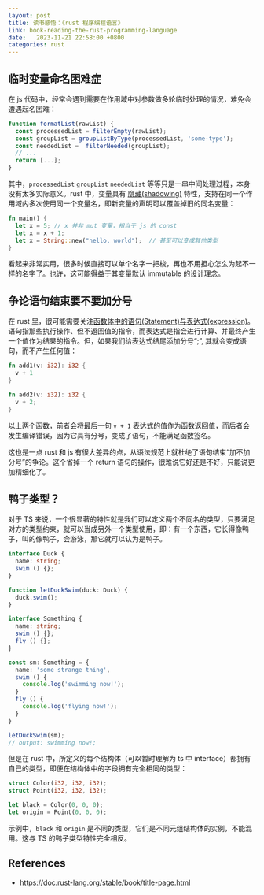```yaml
---
layout: post
title: 读书感悟：《rust 程序编程语言》
link: book-reading-the-rust-programming-language
date:   2023-11-21 22:58:00 +0800
categories: rust
---
```


## 临时变量命名困难症

在 js 代码中，经常会遇到需要在作用域中对参数做多轮临时处理的情况，难免会遭遇起名困难：

```ts
function formatList(rawList) {
  const processedList = filterEmpty(rawList);
  const groupList = groupListByType(processedList, 'some-type');
  const neededList =  filterNeeded(groupList);
  // ...
  return [...];
}
```

其中，`processedList` `groupList` `neededList` 等等只是一串中间处理过程，本身没有太多实际意义。rust 中，变量具有 [隐藏(shadowing)](https://doc.rust-lang.org/stable/book/ch03-01-variables-and-mutability.html#shadowing) 特性，支持在同一个作用域内多次使用同一个变量名，即新变量的声明可以覆盖掉旧的同名变量：

```rs
fn main() {
  let x = 5; // x 并非 mut 变量，相当于 js 的 const
  let x = x + 1;
  let x = String::new("hello, world");  // 甚至可以变成其他类型
}
```

看起来非常实用，很多时候直接可以单个名字一把梭，再也不用担心怎么为起不一样的名字了。也许，这可能得益于其变量默认 immutable 的设计理念。

## 争论语句结束要不要加分号

在 rust 里，很可能需要关注[函数体中的语句(Statement)与表达式(expression)](https://doc.rust-lang.org/book/ch03-03-how-functions-work.html#statements-and-expressions)。语句指那些执行操作、但不返回值的指令，而表达式是指会进行计算、并最终产生一个值作为结果的指令。但，如果我们给表达式结尾添加分号“;”, 其就会变成语句，而不产生任何值：

```rust
fn add1(v: i32): i32 {
  v + 1
}

fn add2(v: i32): i32 {
  v + 2;
}
```

以上两个函数，前者会将最后一句 `v + 1` 表达式的值作为函数返回值，而后者会发生编译错误，因为它具有分号，变成了语句，不能满足函数签名。

这也是一点 rust 和 js 有很大差异的点，从语法规范上就杜绝了语句结束“加不加分号”的争论。这个省掉一个 return 语句的操作，很难说它好还是不好，只能说更加精细化了。

## 鸭子类型？

对于 TS 来说，一个很显著的特性就是我们可以定义两个不同名的类型，只要满足对方的类型约束，就可以当成另外一个类型使用，即：有一个东西，它长得像鸭子，叫的像鸭子，会游泳，那它就可以认为是鸭子。

```ts
interface Duck {
  name: string;
  swim () {};
}

function letDuckSwim(duck: Duck) {
  duck.swim();
}

interface Something {
  name: string;
  swim () {};
  fly () {};
}

const sm: Something = {
  name: 'some strange thing',
  swim () {
    console.log('swimming now!');
  }
  fly () {
    console.log('flying now!');
  }
}

letDuckSwim(sm);
// output: swimming now!;
```

但是在 rust 中，所定义的每个结构体（可以暂时理解为 ts 中 interface）都拥有自己的类型，即便在结构体中的字段拥有完全相同的类型：

```rs
struct Color(i32, i32, i32);
struct Point(i32, i32, i32);

let black = Color(0, 0, 0);
let origin = Point(0, 0, 0);
```

示例中，`black` 和 `origin` 是不同的类型，它们是不同元组结构体的实例，不能混用。这与 TS 的鸭子类型特性完全相反。

## References

- <https://doc.rust-lang.org/stable/book/title-page.html>
